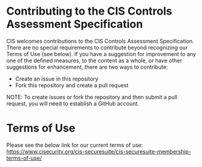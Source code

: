 # Contributing to the CIS Controls Assessment Specification

CIS welcomes contributions to the CIS Controls Assessment Specification. There are no special requirements to contribute beyond recognizing our Terms of Use (see below). If you have a suggestion for improvement to any one of the defined measures, to the content as a whole, or have other suggestions for enhancement, there are two ways to contribute:

* Create an issue in this repository
* Fork this repository and create a pull request

NOTE: To create issues or fork the repository and then submit a pull request, you will need to establish a GitHub account.

# Terms of Use
Please see the below link for our current terms of use:
https://www.cisecurity.org/cis-securesuite/cis-securesuite-membership-terms-of-use/
